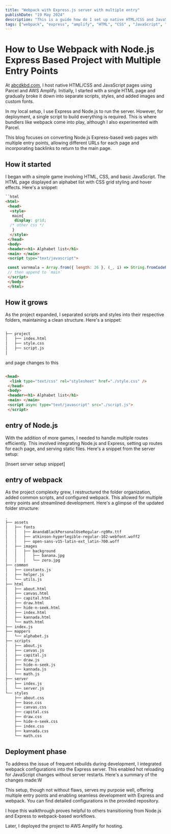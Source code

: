 ```yaml
---
title: "Webpack with Express.js server with multiple entry"
publishDate: "19 May 2024"
description: "This is a guide how do I set up native HTML/CSS and JavaScript pages with node js and express and with webpack and later deploy it AWS Amplify"
tags: ["webpack", "express", "amplify", "HTML", "CSS" , "JavaScript", "Node.js"]
---
```



# How to Use Webpack with Node.js Express Based Project with Multiple Entry Points

At [abcdkbd.com][1], I host native HTML/CSS and JavaScript pages using Parcel and AWS Amplify. Initially, I started with a single HTML page and gradually broke it down into separate scripts, styles, and added images and custom fonts.

In my local setup, I use Express and Node.js to run the server. However, for deployment, a single script to build everything is required. This is where bundlers like webpack come into play, although I also experimented with Parcel.

This blog focuses on converting Node.js Express-based web pages with multiple entry points, allowing different URLs for each page and incorporating backlinks to return to the main page.

## How it started

I began with a simple game involving HTML, CSS, and basic JavaScript. The HTML page displayed an alphabet list with CSS grid styling and hover effects. Here's a snippet:

```html
``html
<html>
 <head>
  <style>
   main{
    display: grid;
  /* other css */
   }
  </style>
 </head>
 <body>
 <header><h1> Alphabet list</h1>
 <main> </main>
 <script type="text/javascript">

 const varnmala = Array.from({ length: 26 }, (_, i) => String.fromCodePoint(65 + i));
 // then append to `main`
 </script>
 </body>
 </html>

 ```

## How it grows

As the project expanded, I separated scripts and styles into their respective folders, maintaining a clean structure. Here's a snippet:

```sh

├── project
│   ├── index.html
│   ├── style.css
│   ├── script.js
│
```

and page changes to this

```html

<head>
  <link type="text/css" rel="stylesheet" href="./style.css" />
 </head>
 <body>
 <header><h1> Alphabet list</h1>
 <main> </main>
 <script async type="text/javascript" src="./script.js">
 </script>
```

## entry of Node.js

With the addition of more games, I needed to handle multiple routes efficiently. This involved integrating Node.js and Express, setting up routes for each page, and serving static files. Here's a snippet from the server setup:

[Insert server setup snippet]

## entry of webpack

As the project complexity grew, I restructured the folder organization, added common scripts, and configured webpack. This allowed for multiple entry points and streamlined development. Here's a glimpse of the updated folder structure:

```sh
.
├── assets
│   ├── fonts
│   │   ├── AnandaBlackPersonalUseRegular-rg9Rx.ttf
│   │   ├── atkinson-hyperlegible-regular-102-webfont.woff2
│   │   ├── open-sans-v15-latin-ext_latin-700.woff
│   ├── images
│   │   ├── background
│   │   │   ├── banana.jpg
│   │   │   └── zero.jpg
├── common
│   ├── constants.js
│   ├── helper.js
│   └── utils.js
├── html
│   ├── about.html
│   ├── canvas.html
│   ├── capital.html
│   ├── draw.html
│   ├── hide-n-seek.html
│   ├── index.html
│   ├── kannada.html
│   └── math.html
├── index.js
├── mappers
│   └── alphabet.js
├── scripts
│   ├── about.js
│   ├── canvas.js
│   ├── capital.js
│   ├── draw.js
│   ├── hide-n-seek.js
│   ├── kannada.js
│   └── math.js
├── server
│   ├── index.js
│   └── server.js
└── styles
    ├── about.css
    ├── base.css
    ├── canvas.css
    ├── capital.css
    ├── draw.css
    ├── hide-n-seek.css
    ├── index.css
    ├── kannada.css
    └── math.css

```

## Deployment phase

To address the issue of frequent rebuilds during development, I integrated webpack configurations into the Express server. This enabled hot reloading for JavaScript changes without server restarts. Here's a summary of the changes made:W

This setup, though not without flaws, serves my purpose well, offering multiple entry points and enabling seamless development with Express and webpack. You can find detailed configurations in the provided repository.

I hope this walkthrough proves helpful to others transitioning from Node.js and Express to webpack-based workflows.

Later, I deployed the project to AWS Amplify for hosting.

[1]: https://www.abcdkbd.com

